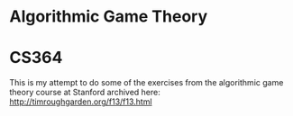 # Algorithmic Game Theory
# CS364

This is my attempt to do some of the exercises from the algorithmic game
theory course at Stanford archived here: http://timroughgarden.org/f13/f13.html

